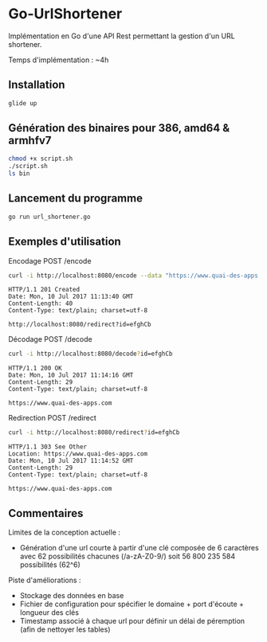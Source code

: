 # Go-UrlShortener

Implémentation en Go d'une API Rest permettant la gestion d'un URL shortener.

Temps d'implémentation : ~4h

## Installation
```bash
glide up
```
## Génération des binaires pour 386, amd64 & armhfv7
```bash
chmod +x script.sh
./script.sh
ls bin
```

## Lancement du programme
```bash
go run url_shortener.go
```

## Exemples d'utilisation

Encodage POST /encode
```bash
curl -i http://localhost:8080/encode --data "https://www.quai-des-apps.com"
```

```http
HTTP/1.1 201 Created
Date: Mon, 10 Jul 2017 11:13:40 GMT
Content-Length: 40
Content-Type: text/plain; charset=utf-8

http://localhost:8080/redirect?id=efghCb
```

Décodage POST /decode
```bash
curl -i http://localhost:8080/decode?id=efghCb
```

```http
HTTP/1.1 200 OK
Date: Mon, 10 Jul 2017 11:14:16 GMT
Content-Length: 29
Content-Type: text/plain; charset=utf-8

https://www.quai-des-apps.com
```

Redirection POST /redirect
```bash
curl -i http://localhost:8080/redirect?id=efghCb
```

```http
HTTP/1.1 303 See Other
Location: https://www.quai-des-apps.com
Date: Mon, 10 Jul 2017 11:14:52 GMT
Content-Length: 29
Content-Type: text/plain; charset=utf-8

https://www.quai-des-apps.com
```
## Commentaires

Limites de la conception actuelle :
 - Génération d'une url courte à partir d'une clé composée de 6
   caractères avec 62 possibilités chacunes (/a-zA-Z0-9/) soit 56 800
   235 584 possibilités (62^6)

Piste d'améliorations :
 - Stockage des données en base
 - Fichier de configuration pour spécifier le domaine + port d'écoute + longueur des clés
 - Timestamp associé à chaque url pour définir un délai de péremption (afin de nettoyer les tables)

